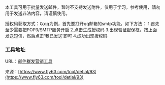 本工具可用于批量发送邮件，暂时不支持发送附件，仅用于学习，参考使用，请勿用于发送非法内容，请谨慎使用。  

授权码获取方式：以qq为例，首先要打开qq邮箱的smtp功能。如下方法： 
  1.首先至少需要把POP3/SMTP服务开启
  2.点击生成授权码
  3.出现验证密保框，按上面发送短信，然后点击‘我已发送’即可
  4.成功出现授权码  

### 工具地址
URL：[邮件群发营销工具](https://www.fly63.com/php/mailer/)

来源：[https://www.fly63.com/tool/detial/93](https://www.fly63.com/tool/detial/93)
